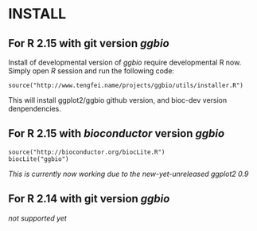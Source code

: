 # INSTALL
## For R 2.15 with git version *ggbio*
Install of developmental version of *ggbio* require developmental R now. 
Simply open *R* session and run the following code:

    source("http://www.tengfei.name/projects/ggbio/utils/installer.R")
    
This will install ggplot2/ggbio github version, and bioc-dev version 
denpendencies.

## For R 2.15 with *bioconductor* version *ggbio*

    source("http://bioconductor.org/biocLite.R")
    biocLite("ggbio")

_This is currently now working due to the new-yet-unreleased ggplot2 0.9_

## For R 2.14 with git version *ggbio*
_not supported yet_
